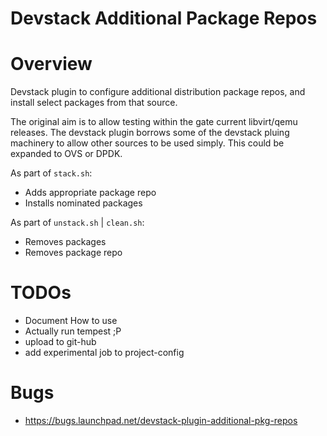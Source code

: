 Devstack Additional Package Repos
=================================

# Overview

Devstack plugin to configure additional distribution package repos, and
install select packages from that source.

The original aim is to allow testing within the gate current
libvirt/qemu releases.  The devstack plugin borrows some of the devstack
pluing machinery to allow other sources to be used simply.  This could
be expanded to OVS or DPDK.

As part of ```stack.sh```:

* Adds appropriate package repo
* Installs nominated packages

As part of ```unstack.sh``` | ```clean.sh```:

* Removes packages
* Removes package repo

# TODOs

* Document How to use
* Actually run tempest ;P
* upload to git-hub
* add experimental job to project-config

# Bugs

* https://bugs.launchpad.net/devstack-plugin-additional-pkg-repos

